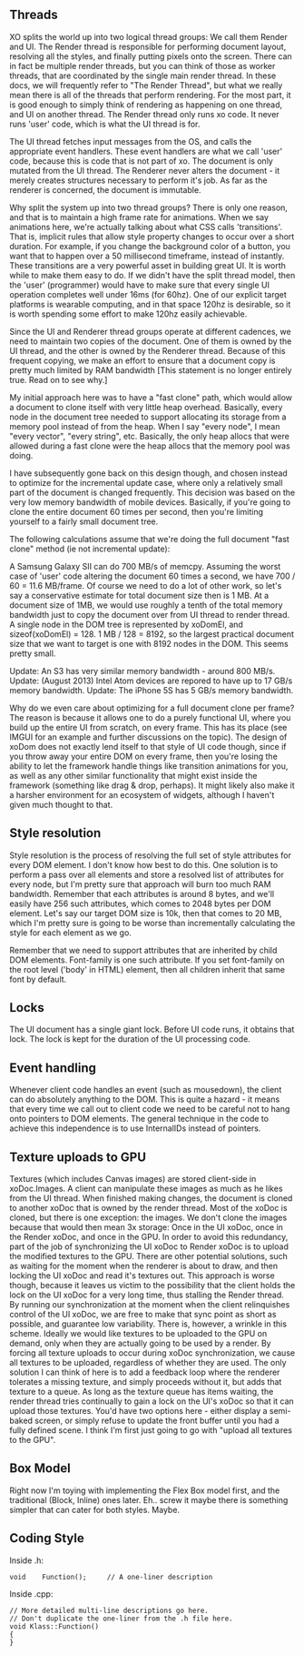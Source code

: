 Threads
-------

XO splits the world up into two logical thread groups: We call them Render and UI.
The Render thread is responsible for performing document layout, resolving all the
styles, and finally putting pixels onto the screen. There can in fact be multiple
render threads, but you can think of those as worker threads, that are coordinated
by the single main render thread. In these docs, we will frequently refer to
"The Render Thread", but what we really mean there is all of the threads that
perform rendering. For the most part, it is good enough to simply think of rendering
as happening on one thread, and UI on another thread. The Render thread only runs
xo code. It never runs 'user' code, which is what the UI thread is for. 

The UI thread fetches input messages from the OS, and calls the appropriate event
handlers. These event handlers are what we call 'user' code, because this is code
that is not part of xo. The document is only mutated from the UI thread.
The Renderer never alters the document - it merely creates structures necessary
to perform it's job. As far as the renderer is concerned, the document is immutable.

Why split the system up into two thread groups?
There is only one reason, and that is to maintain a high frame rate for animations.
When we say animations here, we're actually talking about what CSS calls 'transitions'.
That is, implicit rules that allow style property changes to occur over a short duration.
For example, if you change the background color of a button, you want that to happen
over a 50 millisecond timeframe, instead of instantly. These transitions are a very
powerful asset in building great UI. It is worth while to make them easy to do.
If we didn't have the split thread model, then the 'user' (programmer) would have to
make sure that every single UI operation completes well under 16ms (for 60hz). One of our
explicit target platforms is wearable computing, and in that space 120hz is desirable,
so it is worth spending some effort to make 120hz easily achievable.

Since the UI and Renderer thread groups operate at different cadences, we need
to maintain two copies of the document. One of them is owned by the UI thread,
and the other is owned by the Renderer thread. Because of this frequent copying,
we make an effort to ensure that a document copy is pretty much limited by RAM
bandwidth [This statement is no longer entirely true. Read on to see why.]

My initial approach here was to have a "fast clone" path, which would allow
a document to clone itself with very little heap overhead. Basically, every
node in the document tree needed to support allocating its storage from a
memory pool instead of from the heap. When I say "every node", I mean "every
vector", "every string", etc. Basically, the only heap allocs that were allowed
during a fast clone were the heap allocs that the memory pool was doing.

I have subsequently gone back on this design though, and chosen instead to
optimize for the incremental update case, where only a relatively small part
of the document is changed frequently. This decision was based on the very low
memory bandwidth of mobile devices. Basically, if you're going to clone the
entire document 60 times per second, then you're limiting yourself to a fairly
small document tree.

The following calculations assume that we're doing the full document "fast clone"
method (ie not incremental update):

A Samsung Galaxy SII can do 700 MB/s of memcpy.
Assuming the worst case of 'user' code altering the document 60 times a second,
we have 700 / 60 = 11.6 MB/frame. Of course we need to do a lot of other work,
so let's say a conservative estimate for total document size then is 1 MB.
At a document size of 1MB, we would use roughly a tenth of the total memory
bandwidth just to copy the document over from UI thread to render thread.
A single node in the DOM tree is represented by xoDomEl, and sizeof(xoDomEl) = 128.
1 MB / 128 = 8192, so the largest practical document size that we want to
target is one with 8192 nodes in the DOM. This seems pretty small.

Update: An S3 has very similar memory bandwidth - around 800 MB/s.
Update: (August 2013) Intel Atom devices are repored to have up to 17 GB/s memory bandwidth.
Update: The iPhone 5S has 5 GB/s memory bandwidth.

Why do we even care about optimizing for a full document clone per frame?
The reason is because it allows one to do a purely functional UI, where
you build up the entire UI from scratch, on every frame. This has its place
(see IMGUI for an example and further discussions on the topic). The design
of xoDom does not exactly lend itself to that style of UI code though, since if
you throw away your entire DOM on every frame, then you're losing the
ability to let the framework handle things like transition animations
for you, as well as any other similar functionality that might exist inside
the framework (something like drag & drop, perhaps). It might likely also make it
a harsher environment for an ecosystem of widgets, although I haven't given
much thought to that.

Style resolution
----------------

Style resolution is the process of resolving the full set of style attributes
for every DOM element. I don't know how best to do this. One solution is to
perform a pass over all elements and store a resolved list of attributes for
every node, but I'm pretty sure that approach will burn too much RAM bandwidth.
Remember that each attributes is around 8 bytes, and we'll easily have 256
such attributes, which comes to 2048 bytes per DOM element. Let's say our target
DOM size is 10k, then that comes to 20 MB, which I'm pretty sure is going to be
worse than incrementally calculating the style for each element as we go.

Remember that we need to support attributes that are inherited by child
DOM elements. Font-family is one such attribute. If you set font-family on
the root level ('body' in HTML) element, then all children inherit that same
font by default.

Locks
-----

The UI document has a single giant lock. Before UI code runs, it obtains that lock.
The lock is kept for the duration of the UI processing code.

Event handling
--------------

Whenever client code handles an event (such as mousedown), the client can do
absolutely anything to the DOM. This is quite a hazard - it means that every
time we call out to client code we need to be careful not to hang onto pointers
to DOM elements. The general technique in the code to achieve this independence
is to use InternalIDs instead of pointers.

Texture uploads to GPU
----------------------

Textures (which includes Canvas images) are stored client-side in xoDoc.Images.
A client can manipulate these images as much as he likes from the UI thread. When
finished making changes, the document is cloned to another xoDoc that is owned
by the render thread. Most of the xoDoc is cloned, but there is one exception:
the images. We don't clone the images because that would then mean 3x storage:
Once in the UI xoDoc, once in the Render xoDoc, and once in the GPU. In order to
avoid this redundancy, part of the job of synchronizing the UI xoDoc to Render
xoDoc is to upload the modified textures to the GPU. There are other potential
solutions, such as waiting for the moment when the renderer is about to draw,
and then locking the UI xoDoc and read it's textures out. This approach is
worse though, because it leaves us victim to the possibility that the client
holds the lock on the UI xoDoc for a very long time, thus stalling the Render
thread.
By running our synchronization at the moment when the client relinquishes
control of the UI xoDoc, we are free to make that sync point as short as
possible, and guarantee low variability.
There is, however, a wrinkle in this scheme. Ideally we would like textures
to be uploaded to the GPU on demand, only when they are actually going to be
used by a render. By forcing all texture uploads to occur during xoDoc
synchronization, we cause all textures to be uploaded, regardless of whether
they are used.
The only solution I can think of here is to add a feedback loop where the
renderer tolerates a missing texture, and simply proceeds without it, but
adds that texture to a queue. As long as the texture queue has items waiting,
the render thread tries continually to gain a lock on the UI's xoDoc so that
it can upload those textures. You'd have two options here - either display
a semi-baked screen, or simply refuse to update the front buffer until
you had a fully defined scene.
I think I'm first just going to go with "upload all textures to the GPU".

Box Model
---------

Right now I'm toying with implementing the Flex Box model first, and the traditional
(Block, Inline) ones later. Eh.. screw it maybe there is something simpler that
can cater for both styles. Maybe.

Coding Style
------------
Inside .h:

	void	Function();		// A one-liner description

Inside .cpp:

	// More detailed multi-line descriptions go here.
	// Don't duplicate the one-liner from the .h file here.
	void Klass::Function()
	{
	}
